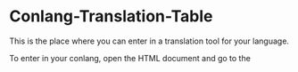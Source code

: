 # Conlang-Translation-Table
This is the place where you can enter in a translation tool for your language.

To enter in your conlang, open the HTML document and go to the <script> tag that contains variables. You would format your dictionary as:
  var dict = { EnglishWord: 'ConlangWord', EnglishWord: 'ConlangWord', ...};

You can do a similar thing with your letters as:
  var letters = { Letter: '/IPA/', Letter: '/IPA/', ...};

For IPA symbols, go to http://www.internationalphoneticalphabet.org/ipa-charts/ipa-symbols-with-html-codes/.

For other characters, go to https://dev.w3.org/html5/html-author/charref.
